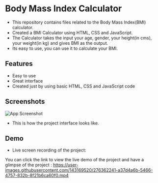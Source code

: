 
# Body Mass Index Calculator

- This repository contains files related to the Body Mass Index(BMI) calculator.
- Created a BMI Calculator using HTML, CSS and JavaScript.
- The Calculator takes the input your age, gender, your height(in cms), your weight(in kg) and gives BMI as the output.
- Its easy to use, you can use it to calculate your BMI. 



## Features

- Easy to use
- Great interface
- Created just by using basic HTML, CSS and JavaScript code



## Screenshots

![App Screenshot](https://user-images.githubusercontent.com/143169520/276362805-c971b6e5-46fc-47a8-8767-b0153a1ed1f8.png)

- This is how the project interface looks like.


## Demo

- Live screen recording of the project:

You can click the link to view the live demo of the project and have a glimpse of the project : https://user-images.githubusercontent.com/143169520/276362241-a37d4a6b-5466-4757-832b-8f21b6ca60f0.mp4

